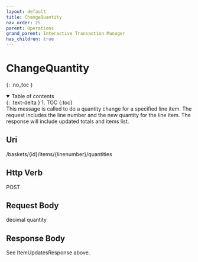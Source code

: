 ```yaml
---
layout: default
title: ChangeQuantity
nav_order: 25
parent: Operations
grand_parent: Interactive Transaction Manager
has_children: true
---
```

# ChangeQuantity 
{: .no_toc }
<details open markdown="block">
  <summary>
    Table of contents
  </summary>
  {: .text-delta }
1. TOC
{:toc}
</details>
This message is called to do a quantity change for a specified line
item. The request includes the line number and the new quantity for the
line item. The response will include updated totals and items list.

## Uri
/baskets/{id}/items/{linenumber}/quantities

## Http Verb
POST

## Request Body
decimal quantity

## Response Body

See ItemUpdatesResponse above.
